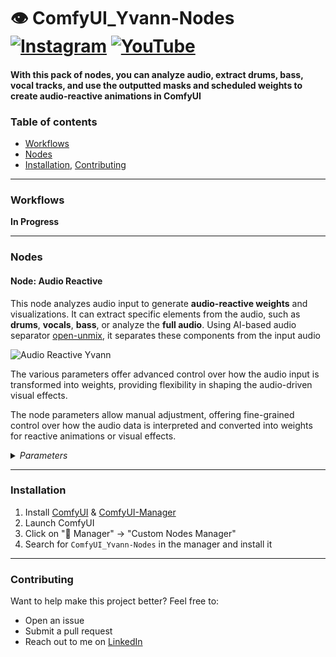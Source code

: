 # 👁️ ComfyUI_Yvann-Nodes  [![Instagram](https://img.shields.io/badge/yvann.mp4-white?style=for-the-badge&logo=instagram&logoColor=E4405F)](https://www.instagram.com/yvann.mp4/) [![YouTube](https://img.shields.io/badge/yvann.mp4-white?style=for-the-badge&logo=youtube&logoColor=FF0000)](https://www.youtube.com/channel/yvann.mp4)


#### **With this pack of nodes, you can analyze audio, extract drums, bass, vocal tracks, and use the outputted masks and scheduled weights to create audio-reactive animations in ComfyUI**


### Table of contents
- [Workflows](#Workflows)
- [Nodes](#Nodes)
- [Installation](#Installation), [Contributing](#Contributing)

--- 

### Workflows

**In Progress**

---
### Nodes

#### Node: Audio Reactive

This node analyzes audio input to generate **audio-reactive weights** and visualizations. It can extract specific elements from the audio, such as **drums**, **vocals**, **bass**, or analyze the **full audio**. Using AI-based audio separator [open-unmix](https://github.com/sigsep/open-unmix-pytorch), it separates these components from the input audio

![Audio Reactive Yvann](./docs/audio-reactive-yvann.png)

The various parameters offer advanced control over how the audio input is transformed into weights, providing flexibility in shaping the audio-driven visual effects. 

The node parameters allow manual adjustment, offering fine-grained control over how the audio data is interpreted and converted into weights for reactive animations or visual effects.



<details>
  <summary><i>Parameters</i></summary>

  - **batch_size**: The number of audio frames to process
  - **fps**: Frames per second for processing audio weights, the output of your animation need to have the same fps to be correctly synchronized
  - **audio**: Input audio file
  - **analysis_mode**: Selects the audio component to analyze (**Drums Only**, **Full Audio**, **Vocals Only**, **Bass Only**, **Other Audio**). This analysis is performed using AI-based audio separation models (open-unmix)
  - **threshold**: Filters the audio weights based on sound intensity (only values above the threshold pass through)
  - **add**: Adds a constant value to all the weights
  - **smooth**: Smoothing factor to reduce sharp transitions between weights
  - **multiply**: Multiplication factor to amplify the weights
  - **add_range**: Expands the range of the weights to control output dynamic range
  - **invert_weights**: Inverts the audio weights

  **Outputs**:
  - **audio_weights**: A float list of audio-reactive weights based on the processed audio
  - **processed_audio**: The separated or processed audio (e.g., drums, vocals) used in the analysis
  - **original_audio**: The original audio input without modifications
  - **audio_visualization**: An image displaying a graph of the audio weights over time, representing the variation in intensity across the analyzed frames

</details>

---

### Installation
1. Install [ComfyUI](https://github.com/comfyanonymous/ComfyUI) & [ComfyUI-Manager](https://github.com/ltdrdata/ComfyUI-Manager)
2. Launch ComfyUI
3. Click on "🧩 Manager" -> "Custom Nodes Manager"
4. Search for `ComfyUI_Yvann-Nodes` in the manager and install it

---

### Contributing
Want to help make this project better? Feel free to:
- Open an issue
- Submit a pull request
- Reach out to me on [LinkedIn](https://www.linkedin.com/in/yvann-barbot/)
